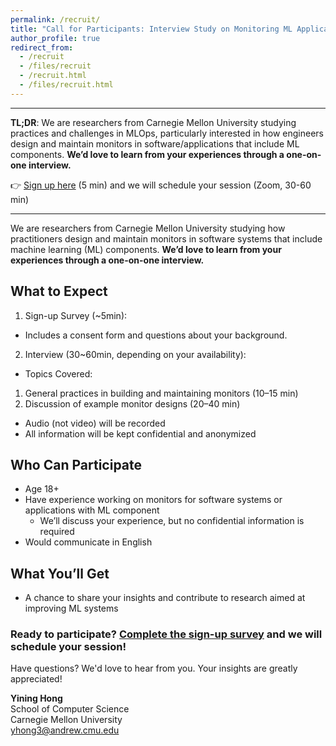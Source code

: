 ```yaml
---
permalink: /recruit/
title: "Call for Participants: Interview Study on Monitoring ML Applications"
author_profile: true
redirect_from:
  - /recruit
  - /files/recruit
  - /recruit.html
  - /files/recruit.html
---
```


---

**TL;DR**: We are researchers from Carnegie Mellon University studying practices and challenges in MLOps, particularly interested in how engineers design and maintain monitors in software/applications that include ML components. **We’d love to learn from your experiences through a one-on-one interview.**

👉 [Sign up here](https://forms.gle/mWfv39RJVBKwc32s9) (5 min) and  we will schedule your session (Zoom, 30-60 min)

---

We are researchers from Carnegie Mellon University studying how practitioners design and maintain monitors in software systems that include machine learning (ML) components. **We’d love to learn from your experiences through a one-on-one interview.**

## What to Expect

1. Sign-up Survey (~5min):
 - Includes a consent form and questions about your background.
2. Interview (30~60min, depending on your availability):
 - Topics Covered:
  1. General practices in building and maintaining monitors (10–15 min)
  2. Discussion of example monitor designs (20–40 min)
 - Audio (not video) will be recorded
 - All information will be kept confidential and anonymized

## Who Can Participate

- Age 18+
- Have experience working on monitors for software systems or applications with ML component
 	- We’ll discuss your experience, but no confidential information is required
- Would communicate in English

## What You’ll Get

- A chance to share your insights and contribute to research aimed at improving ML systems

### Ready to participate? [Complete the sign-up survey](https://forms.gle/mWfv39RJVBKwc32s9) and we will schedule your session!

Have questions? We'd love to hear from you. Your insights are greatly appreciated!

**Yining Hong**  
School of Computer Science  
Carnegie Mellon University  
[yhong3@andrew.cmu.edu](mailto:yhong3@andrew.cmu.edu)
